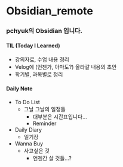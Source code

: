 # Obsidian_remote
### pchyuk의 Obsidian 입니다.
#### TIL (Today I Learned)
- 강의자료, 수업 내용 정리
- Velog에 (언젠가, 아마도?) 올라갈 내용의 초안
- 학기별, 과목별로 정리

#### Daily Note
- To Do List
	- 그날 그날의 일정들
		- 대부분은 시간표입니다...
		- Reminder
- Daily Diary
	- 일기장
- Wanna Buy
	- 사고싶은 것 
		- 언젠간 살 것들...?